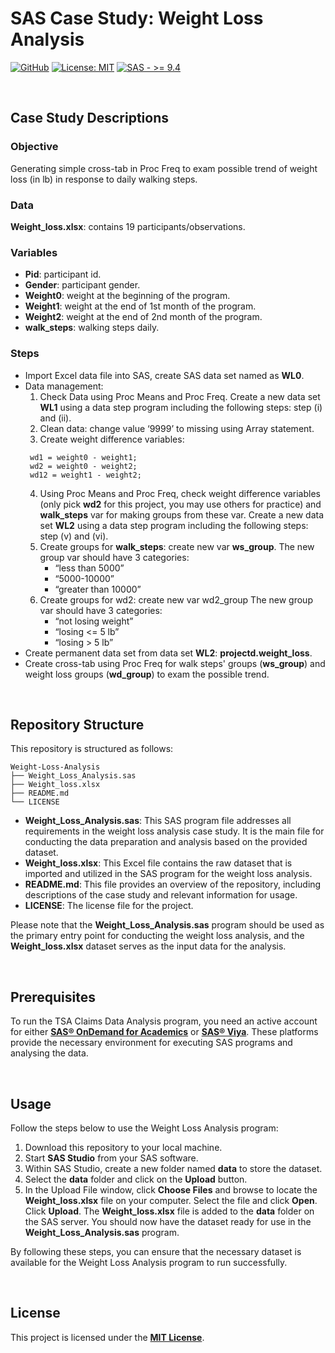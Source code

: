 # SAS Case Study: Weight Loss Analysis
[![GitHub](https://badgen.net/badge/icon/GitHub?icon=github&color=black&label)](https://github.com/MaxineXiong)
[![License: MIT](https://img.shields.io/badge/License-MIT-yellow.svg)](https://opensource.org/licenses/MIT)
[![SAS - >= 9.4](https://img.shields.io/badge/SAS->=_9.4-008DE4)](https://support.sas.com/software/94/)

<br>

## Case Study Descriptions

### **Objective**

Generating simple cross-tab in Proc Freq to exam possible trend of weight loss (in lb) in response to daily walking steps.

### **Data**

**Weight_loss.xlsx**: contains 19 participants/observations.

### Variables

- **Pid**: participant id.
- **Gender**: participant gender.
- **Weight0**: weight at the beginning of the program.
- **Weight1**: weight at the end of 1st month of the program.	
- **Weight2**: weight at the end of 2nd month of the program.
- **walk_steps**: walking steps daily.

### **Steps**

- Import Excel data file into SAS, create SAS data set named as **WL0**.
- Data management:
   1. Check Data using Proc Means and Proc Freq. Create a new data set **WL1** using a data step program including the following steps: step (i) and (ii).
   2. Clean data: change value ‘9999’ to missing using Array statement.
   3. Create weight difference variables:
     ```
      wd1 = weight0 - weight1;
      wd2 = weight0 - weight2;
      wd12 = weight1 - weight2;
     ```
   4. Using Proc Means and Proc Freq, check weight difference variables (only pick **wd2** for this project, you may use others for practice) and **walk_steps** var for making groups from these var. Create a new data set **WL2** using a data step program including the following steps: step (v) and (vi).
   5. Create groups for **walk_steps**: create new var **ws_group**.
      The new group var should have 3 categories:
        - “less than 5000”
        - “5000-10000”
        - “greater than 10000”
   6. Create groups for wd2: create new var wd2_group
      The new group var should have 3 categories:
         - “not losing weight”
         - “losing <= 5 lb”
         - “losing > 5 lb”
- Create permanent data set from data set **WL2**: **projectd.weight_loss**.
- Create cross-tab using Proc Freq for walk steps' groups (**ws_group**) and weight loss groups (**wd_group**) to exam the possible trend.

<br>

## **Repository Structure**

This repository is structured as follows:

```
Weight-Loss-Analysis
├── Weight_Loss_Analysis.sas
├── Weight_loss.xlsx
├── README.md
└── LICENSE
```

- **Weight_Loss_Analysis.sas**: This SAS program file addresses all requirements in the weight loss analysis case study. It is the main file for conducting the data preparation and analysis based on the provided dataset.
- **Weight_loss.xlsx**: This Excel file contains the raw dataset that is imported and utilized in the SAS program for the weight loss analysis.
- **README.md**: This file provides an overview of the repository, including descriptions of the case study and relevant information for usage.
- **LICENSE**: The license file for the project.

Please note that the **Weight_Loss_Analysis.sas** program should be used as the primary entry point for conducting the weight loss analysis, and the **Weight_loss.xlsx** dataset serves as the input data for the analysis.

<br>

## Prerequisites

To run the TSA Claims Data Analysis program, you need an active account for either [**SAS® OnDemand for Academics**](https://welcome.oda.sas.com/) or **[SAS® Viya](https://www.sas.com/en_au/software/viya.html)**. These platforms provide the necessary environment for executing SAS programs and analysing the data.

<br>

## **Usage**

Follow the steps below to use the Weight Loss Analysis program:

1. Download this repository to your local machine.
2. Start **SAS Studio** from your SAS software.
3. Within SAS Studio, create a new folder named **data** to store the dataset.
4. Select the **data** folder and click on the **Upload** button.
5. In the Upload File window, click **Choose Files** and browse to locate the **Weight_loss.xlsx** file on your computer. Select the file and click **Open**. Click **Upload**. The **Weight_loss.xlsx** file is added to the **data** folder on the SAS server. You should now have the dataset ready for use in the **Weight_Loss_Analysis.sas** program.

By following these steps, you can ensure that the necessary dataset is available for the Weight Loss Analysis program to run successfully.

<br>

## **License**

This project is licensed under the **[MIT License](https://choosealicense.com/licenses/mit/)**.
